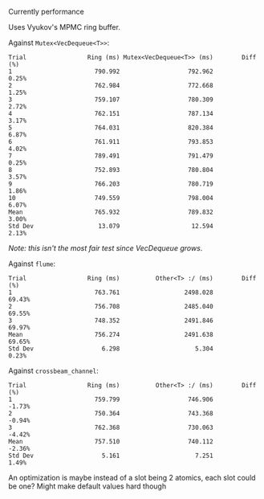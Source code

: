 Currently performance

Uses Vyukov's MPMC ring buffer.

Against `Mutex<VecDequeue<T>>`:

```
Trial                 Ring (ms) Mutex<VecDequeue<T>> (ms)        Diff (%)
1                       790.992                   792.962           0.25%
2                       762.984                   772.668           1.25%
3                       759.107                   780.309           2.72%
4                       762.151                   787.134           3.17%
5                       764.031                   820.384           6.87%
6                       761.911                   793.853           4.02%
7                       789.491                   791.479           0.25%
8                       752.893                   780.804           3.57%
9                       766.203                   780.719           1.86%
10                      749.559                   798.004           6.07%
Mean                    765.932                   789.832           3.00%
Std Dev                  13.079                    12.594           2.13%
```

_Note: this isn't the most fair test since VecDequeue grows_.


Against `flume`:

```
Trial                 Ring (ms)          Other<T> :/ (ms)        Diff (%)
1                       763.761                  2498.028          69.43%
2                       756.708                  2485.040          69.55%
3                       748.352                  2491.846          69.97%
Mean                    756.274                  2491.638          69.65%
Std Dev                   6.298                     5.304           0.23%
```

Against `crossbeam_channel`:

```
Trial                 Ring (ms)          Other<T> :/ (ms)        Diff (%)
1                       759.799                   746.906          -1.73%
2                       750.364                   743.368          -0.94%
3                       762.368                   730.063          -4.42%
Mean                    757.510                   740.112          -2.36%
Std Dev                   5.161                     7.251           1.49%
```

An optimization is maybe instead of a slot being 2 atomics, each slot could be one? Might make default values hard though
